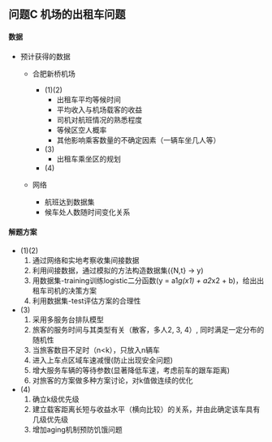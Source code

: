 ## 问题C 机场的出租车问题

#### 数据
- 预计获得的数据
  - 合肥新桥机场
    - (1)(2)
      - 出租车平均等候时间
      - 平均收入与机场载客的收益
      - 司机对航班情况的熟悉程度
      - 等候区空人概率
      - 其他影响乘客数量的不确定因素（一辆车坐几人等）
    - (3)
      - 出租车乘坐区的规划
    - (4)
    
  - 网络
    - 航班达到数据集
    - 候车处人数随时间变化关系

#### 解题方案
- (1)(2)
  1. 通过网络和实地考察收集间接数据
  2. 利用间接数据，通过模拟的方法构造数据集({N,t} -> y)
  3. 用数据集-training训练logistic二分函数(y = a1*g(x1) + a2*x2 + b)，给出出租车司机的决策方案
  4. 利用数据集-test评估方案的合理性
- (3)
  1. 采用多服务台排队模型
  2. 旅客的服务时间与其类型有关（散客，多人2, 3, 4）, 同时满足一定分布的随机性
  3. 当旅客数目不足时（n<k），只放入n辆车
  4. 进入上车点区域车速减慢(防止出现安全问题)
  5. 增大服务车辆的等待参数(显著降低车速，考虑前车的跟车距离)
  6. 对旅客的方案做多种方案讨论，对k值做连续的优化
- (4)
  1. 确立k级优先级
  2. 建立载客距离长短与收益水平（横向比较）的关系，并由此确定该车具有几级优先级
  3. 增加aging机制预防饥饿问题
